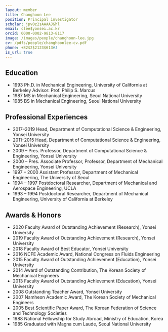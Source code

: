 ```yaml
---
layout: member
title: Changhoon Lee
position: Principal investigator
scholar: jpvOz2sAAAAJ&hl
email: clee$yonsei.ac.kr
orcid: 0000-0002-9813-8117
image: /images/people/changhoon-lee.jpg
cv: /pdfs/people/changhoonlee-cv.pdf
phone: +82$2$2123$613#1
is_url: true
---
```


## Education
* 1993 Ph.D. in Mechanical Engineering, University of California at Berkeley Advisor: Prof. Philip S. Marcus
* 1987 MS in Mechanical Engineering, Seoul National University
* 1985 BS in Mechanical Engineering, Seoul National University

## Professional Experiences
* 2017–2019 Head, Department of Computational Science & Engineering, Yonsei University
* 2011–2015 Head, Department of Computational Science & Engineering, Yonsei University
* 2009 – Pres. Professor, Department of Computational Science & Engineering, Yonsei University
* 2000 – Pres. Associate Professor, Professor, Department of Mechanical Engineering, Yonsei University
* 1997 – 2000 Assistant Professor, Department of Mechanical Engineering, The University of Seoul
* 1994 – 1997 Postdoctoral Researcher, Department of Mechanical and Aerospace Engineering, UCLA
* 1993 – 1994 Postdoctoral Researcher, Department of Mechanical Engineering, University of California at Berkeley

## Awards & Honors
* 2020 Faculty Award of Outstanding Achievement (Research), Yonsei University
* 2019 Faculty Award of Outstanding Achievement (Research), Yonsei University
* 2018 Faculty Award of Best Educator, Yonsei University
* 2016 NCFE Academic Award, National Congress on Fluids Engineering
* 2015 Faculty Award of Outstanding Achievement (Education), Yonsei University
* 2014 Award of Outstanding Contribution, The Korean Society of Mechanical Engineers
* 2013 Faculty Award of Outstanding Achievement (Education), Yonsei University
* 2008 Outstanding Teacher Award, Yonsei University
* 2007 Namheon Academic Award, The Korean Society of Mechanical Engineers
* 2005 Best Scientific Paper Award, The Korean Federation of Science and Technology Societies
* 1988 National Fellowship for Study Abroad, Ministry of Education, Korea
* 1985 Graduated with Magna cum Laude, Seoul National University
